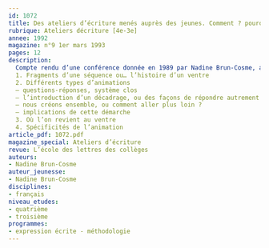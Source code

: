 ```yaml
---
id: 1072
title: Des ateliers d’écriture menés auprès des jeunes. Comment ? pourquoi ?
rubrique: Ateliers décriture [4e-3e]
annee: 1992
magazine: n°9 1er mars 1993
pages: 12
description: 
  Compte rendu d’une conférence donnée en 1989 par Nadine Brun-Cosme, auteur de livres pour la jeunesse et animatrice d’ateliers d’écriture : « Faire écrire les jeunes pour les faire lire »…
  1. Fragments d’une séquence ou… l’histoire d’un ventre
  2. Différents types d’animations
  – questions-réponses, système clos
  – l’introduction d’un décadrage, ou des façons de répondre autrement
  – nous créons ensemble, ou comment aller plus loin ?
  – implications de cette démarche
  3. Où l’on revient au ventre
  4. Spécificités de l’animation
article_pdf: 1072.pdf
magazine_special: Ateliers d’écriture
revue: L’école des lettres des collèges
auteurs:
- Nadine Brun-Cosme
auteur_jeunesse:
- Nadine Brun-Cosme
disciplines:
- français
niveau_etudes:
- quatrième
- troisième
programmes:
- expression écrite - méthodologie
---
```

